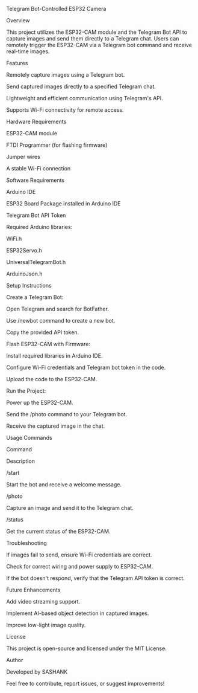 Telegram Bot-Controlled ESP32 Camera

Overview

This project utilizes the ESP32-CAM module and the Telegram Bot API to capture images and send them directly to a Telegram chat. Users can remotely trigger the ESP32-CAM via a Telegram bot command and receive real-time images.

Features

Remotely capture images using a Telegram bot.

Send captured images directly to a specified Telegram chat.

Lightweight and efficient communication using Telegram's API.

Supports Wi-Fi connectivity for remote access.

Hardware Requirements

ESP32-CAM module

FTDI Programmer (for flashing firmware)

Jumper wires

A stable Wi-Fi connection

Software Requirements

Arduino IDE

ESP32 Board Package installed in Arduino IDE

Telegram Bot API Token

Required Arduino libraries:

WiFi.h

ESP32Servo.h

UniversalTelegramBot.h

ArduinoJson.h

Setup Instructions

Create a Telegram Bot:

Open Telegram and search for BotFather.

Use /newbot command to create a new bot.

Copy the provided API token.

Flash ESP32-CAM with Firmware:

Install required libraries in Arduino IDE.

Configure Wi-Fi credentials and Telegram bot token in the code.

Upload the code to the ESP32-CAM.

Run the Project:

Power up the ESP32-CAM.

Send the /photo command to your Telegram bot.

Receive the captured image in the chat.

Usage Commands

Command

Description

/start

Start the bot and receive a welcome message.

/photo

Capture an image and send it to the Telegram chat.

/status

Get the current status of the ESP32-CAM.

Troubleshooting

If images fail to send, ensure Wi-Fi credentials are correct.

Check for correct wiring and power supply to ESP32-CAM.

If the bot doesn't respond, verify that the Telegram API token is correct.

Future Enhancements

Add video streaming support.

Implement AI-based object detection in captured images.

Improve low-light image quality.

License

This project is open-source and licensed under the MIT License.

Author

Developed by SASHANK

Feel free to contribute, report issues, or suggest improvements!

